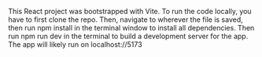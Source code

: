 This React project was bootstrapped with Vite.
To run the code locally, you have to first clone the repo.
Then, navigate to wherever the file is saved, then run npm install in the terminal window to install all dependencies.
Then run npm run dev in the terminal to build a development server for the app.
The app will likely run on localhost://5173
